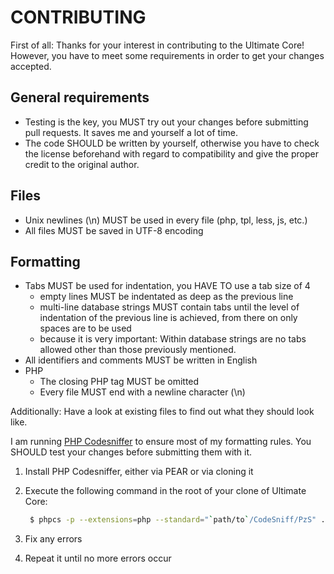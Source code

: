 CONTRIBUTING
============

First of all: Thanks for your interest in contributing to the Ultimate Core! However, you have to meet some requirements in order to get your changes accepted.

General requirements
--------------------
- Testing is the key, you MUST try out your changes before submitting pull requests. It saves me and yourself a lot of time.
- The code SHOULD be written by yourself, otherwise you have to check the license beforehand with regard to compatibility and give the proper credit to the original author.

Files
-----
- Unix newlines (\n) MUST be used in every file (php, tpl, less, js, etc.)
- All files MUST be saved in UTF-8 encoding

Formatting
----------
- Tabs MUST be used for indentation, you HAVE TO use a tab size of 4
    - empty lines MUST be indentated as deep as the previous line
    - multi-line database strings MUST contain tabs until the level of indentation of the previous line is achieved, 
    from there on only spaces are to be used
    - because it is very important: Within database strings are no tabs allowed other than those previously mentioned.
- All identifiers and comments MUST be written in English
- PHP
    - The closing PHP tag MUST be omitted
    - Every file MUST end with a newline character (\n)

Additionally: Have a look at existing files to find out what they should look like.

I am running [PHP Codesniffer](https://github.com/squizlabs/PHP_CodeSniffer) to ensure most of my formatting rules. You SHOULD test your changes before submitting them with it.

1. Install PHP Codesniffer, either via PEAR or via cloning it
2. Execute the following command in the root of your clone of Ultimate Core:

   ```sh
    $ phpcs -p --extensions=php --standard="`path/to`/CodeSniff/PzS" .
   ```
3. Fix any errors
4. Repeat it until no more errors occur